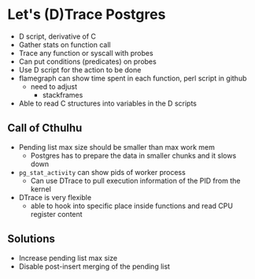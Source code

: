 # Let's (D)Trace Postgres
- D script, derivative of C
- Gather stats on function call
- Trace any function or syscall with probes
- Can put conditions (predicates) on probes
- Use D script for the action to be done
- flamegraph can show time spent in each function, perl script in github
  - need to adjust
    - stackframes
- Able to read C structures into variables in the D scripts

## Call of Cthulhu
- Pending list max size should be smaller than max work mem
  - Postgres has to prepare the data in smaller chunks and it slows down
- `pg_stat_activity` can show pids of worker process
  - Can use DTrace to pull execution information of the PID from the kernel
- DTrace is very flexible
  - able to hook into specific place inside functions and read CPU register content

## Solutions
- Increase pending list max size
- Disable post-insert merging of the pending list

